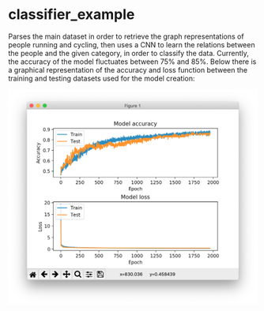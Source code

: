 # classifier_example

Parses the main dataset in order to retrieve the graph representations
of people running and cycling, then uses a CNN to learn the relations
between the people and the given category, in order to classify the data.
Currently, the accuracy of the model fluctuates between 75% and 85%. Below
there is a graphical representation of the accuracy and loss function between
the training and testing datasets used for the model creation:

![Graphs](../../images/graph.png)